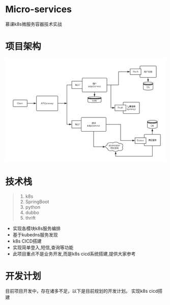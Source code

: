 Micro-services
=====

慕课k8s微服务容器技术实战


项目架构
====
![](./doc/pic/1.png)    

技术栈
===

> 1. k8s
> 2. SpringBoot
> 3. python
> 4. dubbo
> 5. thrift 


* 实现各模块k8s服务编排
* 基于kubedns服务发现
* k8s CICD搭建
* 实现简单登入,短信,查询等功能
* 此项目重点不是业务开发,而是k8s cicd系统搭建,提供大家参考




开发计划
====

目前项目开发中，存在诸多不足，以下是目前规划的开发计划。
实现k8s cicd搭建